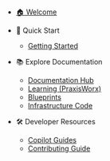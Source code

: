 <!-- markdownlint-disable MD041 -->
<!-- markdownlint-disable MD051 -->
<!-- home Section Sidebar -->
<!-- Generated on: 2025-09-28 20:12:14 UTC -->

- [🏠 Welcome](#/docs/index.md)

- 🚀 Quick Start
  - [Getting Started](#/docs/getting-started/index.md)

- 📚 Explore Documentation
  - [Documentation Hub](#/docs/index)
  - [Learning (PraxisWorx)](#/praxisworx/README)
  - [Blueprints](#/blueprints/README)
  - [Infrastructure Code](#/src/README)

- 🛠️ Developer Resources
  - [Copilot Guides](#/copilot/README)
  - [Contributing Guide](#/docs/contributing/index.md)
